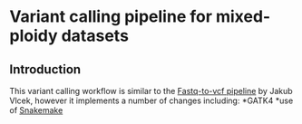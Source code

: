 # Variant calling pipeline for mixed-ploidy datasets
## Introduction
This variant calling workflow is similar to the [Fastq-to-vcf pipeline](https://github.com/vlkofly/Fastq-to-vcf) by Jakub Vlcek, however it implements a number of changes including:
*GATK4
*use of [Snakemake](https://snakemake.readthedocs.io/en/stable/)
